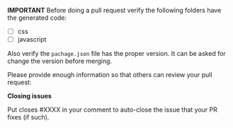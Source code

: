 **IMPORTANT**
Before doing a pull request verify the following folders have the generated code:
-   [ ] css
-   [ ] javascript

Also verify the `pachage.json` file has the proper version. It can be asked for change the version before merging.

Please provide enough information so that others can review your pull request:


**Closing issues**

Put closes #XXXX in your comment to auto-close the issue that your PR fixes (if such).



